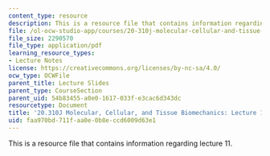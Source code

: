 ```yaml
---
content_type: resource
description: This is a resource file that contains information regarding lecture 11.
file: /ol-ocw-studio-app/courses/20-310j-molecular-cellular-and-tissue-biomechanics-spring-2015/faa970bd711faa0e0b8eccd6009d63e1_MIT20_310JS15_Lecture11.pdf
file_size: 2290570
file_type: application/pdf
learning_resource_types:
- Lecture Notes
license: https://creativecommons.org/licenses/by-nc-sa/4.0/
ocw_type: OCWFile
parent_title: Lecture Slides
parent_type: CourseSection
parent_uid: 54b83455-a0e0-1617-033f-e3cac6d343dc
resourcetype: Document
title: '20.310J Molecular, Cellular, and Tissue Biomechanics: Lecture 11'
uid: faa970bd-711f-aa0e-0b8e-ccd6009d63e1
---
```

This is a resource file that contains information regarding lecture 11.